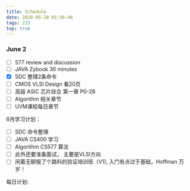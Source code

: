 ```yaml
---
title: Schedule
date: 2020-05-28 01:56:46
tags: 233
top: true
---
```

### June 2
  - [ ] 577 review and discussion
  - [ ] JAVA Zybook 30 minutes
  - [x] SDC 整理2条命令
  - [ ] CMOS VLSI Design 看20页
  - [ ] 高级 ASIC 芯片综合 第一章 P0-28
  - [ ] Algorithm 相关章节
  - [ ] UVM课程每日章节
<!--more-->

6月学习计划：
 - [ ] SDC 命令整理
 - [ ] JAVA CS400 学习
 - [ ] Algorithm CS577 算法
 - [ ] 此外还要准备面试， 主要是VLSI方向
 - [ ] 闲着无聊报了个路科的验证培训班（V1), 入门有点过于基础，Hoffman 万岁！

每日计划:

